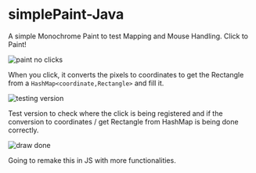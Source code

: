 # simplePaint-Java

A simple Monochrome Paint to test Mapping and Mouse Handling. Click to Paint!

![paint no clicks](https://github.com/martimAredeSantos/simplePaint-Java/assets/147712420/9e2df42a-08b8-43c8-95e4-a00baecab83d)

When you click, it converts the pixels to coordinates to get the Rectangle from a `HashMap<coordinate,Rectangle>` and fill it.

![testing version](https://github.com/martimAredeSantos/simplePaint-Java/assets/147712420/5dcbd269-d13b-490d-b606-234c457b2156)

Test version to check where the click is being registered and if the conversion to coordinates / get Rectangle from HashMap is being done correctly.

![draw done](https://github.com/martimAredeSantos/simplePaint-Java/assets/147712420/d72ed9dc-3eeb-43f7-8910-06479e9b0c4c)

Going to remake this in JS with more functionalities.
